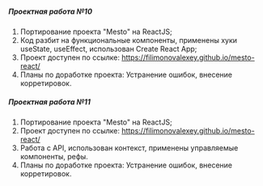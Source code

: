 ##### Проектная работа №10

1. Портирование проекта "Mesto" на ReactJS;
2. Код разбит на функциональные компоненты, применены хуки useState, useEffect, использован Create React App;
2. Проект доступен по ссылке: https://filimonovalexey.github.io/mesto-react/
3. Планы по доработке проекта: Устранение ошибок, внесение корретировок.

##### Проектная работа №11

1. Портирование проекта "Mesto" на ReactJS;
2. Проект доступен по ссылке: https://filimonovalexey.github.io/mesto-react/
3. Работа с API, использован контекст, применены управляемые компоненты, рефы. 
4. Планы по доработке проекта: Устранение ошибок, внесение корретировок.